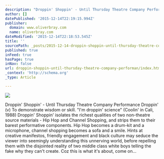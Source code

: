 ```yaml
---
description: "Droppin' Shoppin' - Until Thursday Theatre Company Performance  Droppin' (v) To demonstrate wisdom or skill. \"I'm droppin' science\" (Coolin' in Cali, 1988)  Dro"
author: []
datePublished: '2015-12-14T22:19:15.994Z'
publisher:
  domain: www.oliverbray.com
  name: oliverbray.com
dateModified: '2015-12-14T22:18:53.545Z'
title: ''
sourcePath: _posts/2015-12-14-droppin-shoppin-until-thursday-theatre-company-performan.md
published: true
inFeed: true
hasPage: true
inNav: false
url: droppin-shoppin-until-thursday-theatre-company-performan/index.html
_context: 'http://schema.org'
_type: Article

---
```

![](http://www.oliverbray.com/Oliver_Bray/Home_files/n629059672_174721_6659.jpg)

Droppin' Shoppin' - Until Thursday Theatre Company Performance Droppin' (v) To demonstrate wisdom or skill. "I'm droppin' science" (Coolin' in Cali, 1988) Droppin' Shoppin' isolates the richest qualities of two non-theatre source materials - Hip Hop and Channel Shopping, and strips them to their barest performative components. Hip Hop becomes a drum-kit and a microphone, channel shopping becomes a sofa and a smile. Hints at creative manifestos, friendly engagement and black culture may seduce the viewer into seemingly understanding this unnerving world, before repelling them with the disjointed reality of two middle class white boys telling the fake why they can't create. Coz this is what it's about, come on...